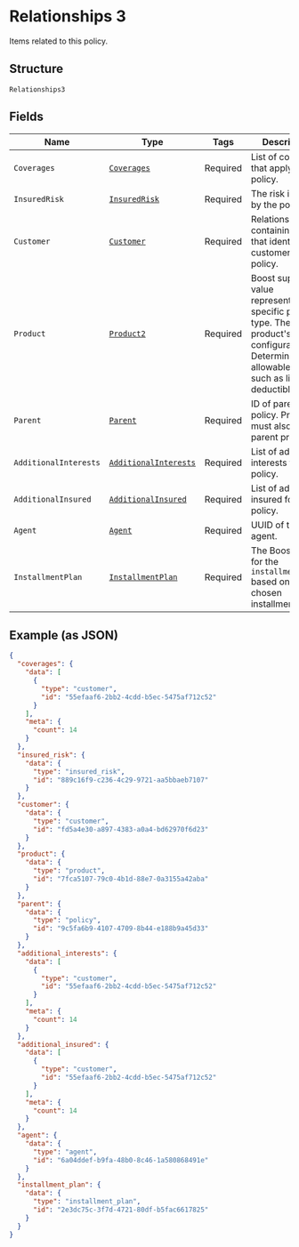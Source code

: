 
# Relationships 3

Items related to this policy.

## Structure

`Relationships3`

## Fields

| Name | Type | Tags | Description |
|  --- | --- | --- | --- |
| `Coverages` | [`Coverages`](../../doc/models/coverages.md) | Required | List of coverages that apply to this policy. |
| `InsuredRisk` | [`InsuredRisk`](../../doc/models/insured-risk.md) | Required | The risk insured by the policy. |
| `Customer` | [`Customer`](../../doc/models/customer.md) | Required | Relationship containing the id that identifies the customer for this policy. |
| `Product` | [`Product2`](../../doc/models/product-2.md) | Required | Boost supplied value representing the specific product type. The product's configuration<br>Determines allowable values, such as limit and deductible. |
| `Parent` | [`Parent`](../../doc/models/parent.md) | Required | ID of parent policy. Product must also be a parent product. |
| `AdditionalInterests` | [`AdditionalInterests`](../../doc/models/additional-interests.md) | Required | List of additional interests for this policy. |
| `AdditionalInsured` | [`AdditionalInsured`](../../doc/models/additional-insured.md) | Required | List of additional insured for this policy. |
| `Agent` | [`Agent`](../../doc/models/agent.md) | Required | UUID of the agent. |
| `InstallmentPlan` | [`InstallmentPlan`](../../doc/models/installment-plan.md) | Required | The Boost UUID for the `installment_plan` based on the chosen installment plan. |

## Example (as JSON)

```json
{
  "coverages": {
    "data": [
      {
        "type": "customer",
        "id": "55efaaf6-2bb2-4cdd-b5ec-5475af712c52"
      }
    ],
    "meta": {
      "count": 14
    }
  },
  "insured_risk": {
    "data": {
      "type": "insured_risk",
      "id": "889c16f9-c236-4c29-9721-aa5bbaeb7107"
    }
  },
  "customer": {
    "data": {
      "type": "customer",
      "id": "fd5a4e30-a897-4383-a0a4-bd62970f6d23"
    }
  },
  "product": {
    "data": {
      "type": "product",
      "id": "7fca5107-79c0-4b1d-88e7-0a3155a42aba"
    }
  },
  "parent": {
    "data": {
      "type": "policy",
      "id": "9c5fa6b9-4107-4709-8b44-e188b9a45d33"
    }
  },
  "additional_interests": {
    "data": [
      {
        "type": "customer",
        "id": "55efaaf6-2bb2-4cdd-b5ec-5475af712c52"
      }
    ],
    "meta": {
      "count": 14
    }
  },
  "additional_insured": {
    "data": [
      {
        "type": "customer",
        "id": "55efaaf6-2bb2-4cdd-b5ec-5475af712c52"
      }
    ],
    "meta": {
      "count": 14
    }
  },
  "agent": {
    "data": {
      "type": "agent",
      "id": "6a04ddef-b9fa-48b0-8c46-1a580868491e"
    }
  },
  "installment_plan": {
    "data": {
      "type": "installment_plan",
      "id": "2e3dc75c-3f7d-4721-80df-b5fac6617825"
    }
  }
}
```

